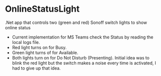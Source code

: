 # OnlineStatusLight
.Net app that controls two (green and red) Sonoff switch lights to show online status

- Current implementation for MS Teams check the Status by reading the local logs file.
- Red light turns on for Busy.
- Green light turns of for Available.
- Both lights turn on for Do Not Disturb (Presenting). Initial idea was to blink the red light but the switch makes a noise every time is activated, I had to give up that idea.